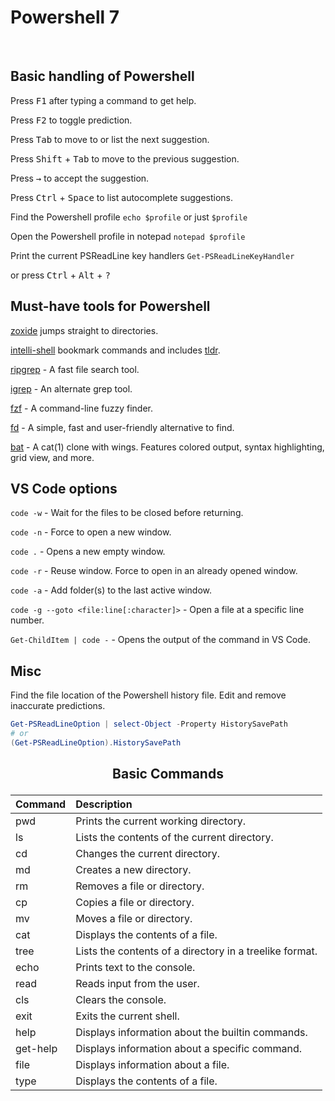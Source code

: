 # Powershell 7

<br>  

## Basic handling of Powershell  

Press <kbd>F1</kbd> after typing a command to get help.

Press <kbd>F2</kbd> to toggle prediction.  

Press <kbd>Tab</kbd> to move to or list the next suggestion.  

Press <kbd>Shift</kbd> + <kbd>Tab</kbd> to move to the previous suggestion.  

Press <kbd>→</kbd> to accept the suggestion.  

Press <kbd>Ctrl</kbd> + <kbd>Space</kbd> to list autocomplete suggestions.

Find the Powershell profile `echo $profile` or just `$profile`  

Open the Powershell profile in notepad `notepad $profile`  

Print the current PSReadLine key handlers `Get-PSReadLineKeyHandler`  

or press <kbd>Ctrl</kbd> + <kbd>Alt</kbd> + <kbd>?</kbd>  

## Must-have tools for Powershell

[zoxide](https://github.com/ajeetdsouza/zoxide) jumps straight to directories.

[intelli-shell](https://github.com/lasantosr/intelli-shell) bookmark commands and includes [tldr](https://github.com/tldr-pages/tldr).

[ripgrep](https://github.com/BurntSushi/ripgrep) - A fast file search tool.  

[igrep](https://github.com/konradsz/igrep) - An alternate grep tool.

[fzf](https://github.com/junegunn/fzf) - A command-line fuzzy finder.  

[fd](https://github.com/sharkdp/fd) - A simple, fast and user-friendly alternative to find.  

[bat](https://github.com/sharkdp/bat) - A cat(1) clone with wings. Features colored output, syntax highlighting, grid view, and more.  

## VS Code options

`code -w` - Wait for the files to be closed before returning.

`code -n` - Force to open a new window.  

`code .` - Opens a new empty window.

`code -r` - Reuse window. Force to open in an already opened window.  

`code -a` - Add folder(s) to the last active window.  

`code -g --goto <file:line[:character]>` - Open a file at a specific line number.  

`Get-ChildItem | code -` - Opens the output of the command in VS Code.  

## Misc

Find the file location of the Powershell history file. Edit and remove inaccurate predictions.  

```Powershell
Get-PSReadLineOption | select-Object -Property HistorySavePath
# or
(Get-PSReadLineOption).HistorySavePath
```

## <p style="text-align:center;">Basic Commands</p>

|Command|Description|  
|:---|:---|
|pwd | Prints the current working directory.  |  
|ls  |Lists the contents of the current directory.  |  
|cd  |Changes the current directory.  |  
|md|  Creates a new directory.  |  
|rm  |Removes a file or directory.  |  
|cp  |Copies a file or directory.  |  
|mv  |Moves a file or directory.  |  
|cat | Displays the contents of a file.  |  
|tree | Lists the contents of a directory in a treelike format. |  
|echo | Prints text to the console.  |  
|read | Reads input from the user.  |  
|cls | Clears the console.|  
|exit | Exits the current shell.  |  
|help | Displays information about the builtin commands.  |  
|get-help|  Displays information about a specific command.  |  
|file | Displays information about a file.  |  
|type | Displays the contents of a file.  |  
